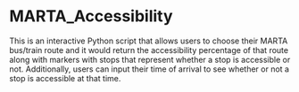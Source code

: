 # MARTA_Accessibility
This is an interactive Python script that allows users to choose their MARTA bus/train route and it would return the accessibility percentage of that route along with markers with stops that represent whether a stop is accessible or not. Additionally, users can input their time of arrival to see whether or not a stop is accessible at that time.

